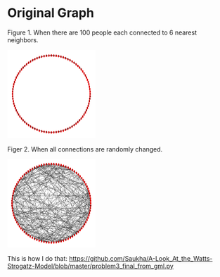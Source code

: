 # Original Graph

Figure 1. When there are 100 people each connected to 6 nearest neighbors. 

<img src="https://github.com/Saukha/A-Look_At_the_Watts-Strogatz-Model/blob/master/problem3_original_graph_big.png " height="200" width="200"> 

Figer 2. When all connections are randomly changed. 

<img src="https://github.com/Saukha/A-Look_At_the_Watts-Strogatz-Model/blob/master/problem3_resulting_graph_big.png " height="200" width="200"> 

This is how I do that:
https://github.com/Saukha/A-Look_At_the_Watts-Strogatz-Model/blob/master/problem3_final_from_gml.py
